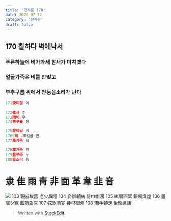 ```yaml
---
title: '천자문 170'
date: 2020-07-12
category: '천자문'
draft: false
---
```

## 170 칠하다 벽에낙서

 
### 푸른하늘에 비가와서 참새가 미치겠다
### 얼굴가죽은 비를 안맞고
### 부추구름 위에서 천둥음소리가 난다

```js
171隶미칠 이

172隹새 추
173雨비 우
174靑푸를 청

175非아닐 비
1769획 →面얼굴 면
177革가죽 혁

178韋가죽 위
179韭부추 구
180音소리 음

```
# 隶 隹 雨 靑 非 面 革 韋 韭 音

![](https://i.ibb.co/pLDKyQ6/Screen-Shot-2020-07-12-at-11-44-59-AM.png)
103 親戚故舊 老少異糧 104 妾御績紡 侍巾帷房
105 紈扇圓絜 銀燭煒煌 106 晝眠夕寐 藍筍象床 
107 弦歌酒宴 接杯舉觴 108 矯手頓足 悅豫且康 
> Written with [StackEdit](https://stackedit.io/).
<!--stackedit_data:
eyJoaXN0b3J5IjpbMTczMDcxMDcyNiwxNTM4NTYyMTIyLDY3ND
E0MDEyNywyMTEzMzk5OTcyLDE3MzgzNDI3NDIsNDEwNjI4ODg3
LC0xNDMxMDE0MzAsMjExNjQ1OTMxMSwtMTQxMTkwMDUwNl19
-->